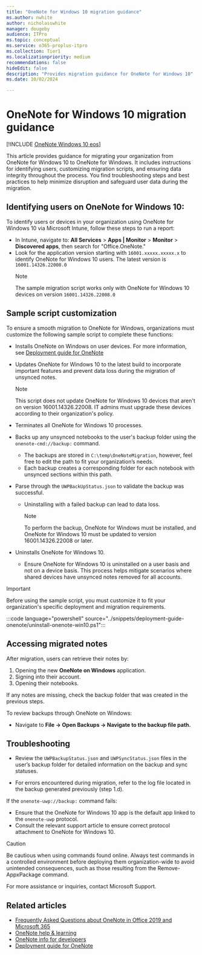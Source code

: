 ```yaml
---
title: "OneNote for Windows 10 migration guidance"
ms.author: nwhite
author: nicholasswhite
manager: dougeby
audience: ITPro
ms.topic: conceptual
ms.service: o365-proplus-itpro
ms.collection: Tier1
ms.localizationpriority: medium
recommendations: false
hideEdit: false
description: "Provides migration guidance for OneNote for Windows 10"
ms.date: 10/02/2024

---
```


# OneNote for Windows 10 migration guidance

<!--Using include for adding OneNote for Windows 10 eos-->
[!INCLUDE [OneNote Windows 10 eos](../includes/onenote-win10-eos.md)]

This article provides guidance for migrating your organization from OneNote for Windows 10 to OneNote for Windows. It includes instructions for identifying users, customizing migration scripts, and ensuring data integrity throughout the process. You find troubleshooting steps and best practices to help minimize disruption and safeguard user data during the migration.

## Identifying users on OneNote for Windows 10:

To identify users or devices in your organization using OneNote for Windows 10 via Microsoft Intune, follow these steps to run a report:

- In Intune, navigate to: **All Services** > **Apps | Monitor** > **Monitor** > **Discovered apps**, then search for "Office.OneNote."
- Look for the application version starting with `16001.xxxxx.xxxxx.x` to identify OneNote for Windows 10 users. The latest version is `16001.14326.22008.0`
  > [!NOTE]
  > The sample migration script works only with OneNote for Windows 10 devices on version `16001.14326.22008.0`

## Sample script customization

To ensure a smooth migration to OneNote for Windows, organizations must customize the following sample script to complete these functions:

- Installs OneNote on Windows on user devices. For more information, see [Deployment guide for OneNote](deployment-guide-onenote.md)

- Updates OneNote for Windows 10 to the latest build to incorporate important features and prevent data loss during the migration of unsynced notes.
    > [!NOTE]
    > This script does not update OneNote for Windows 10 devices that aren't on version 16001.14326.22008. IT admins must upgrade these devices according to their organization's policy.

- Terminates all OneNote for Windows 10 processes.

- Backs up any unsynced notebooks to the user's backup folder using the `onenote-cmd://backup:` command.
  - The backups are stored in `C:\temp\OneNoteMigration`, however, feel free to edit the path to fit your organization’s needs.
  - Each backup creates a corresponding folder for each notebook with unsynced sections within this path.

- Parse through the `UWPBackUpStatus.json` to validate the backup was successful.
  - Uninstalling with a failed backup can lead to data loss.
    > [!NOTE]
    > To perform the backup, OneNote for Windows must be installed, and OneNote for Windows 10 must be updated to version 16001.14326.22008 or later.
- Uninstalls OneNote for Windows 10.
  - Ensure OneNote for Windows 10 is uninstalled on a user basis and not on a device basis. This process helps mitigate scenarios where shared devices have unsynced notes removed for all accounts.

> [!IMPORTANT]
> Before using the sample script, you must customize it to fit your organization's specific deployment and migration requirements.

:::code language="powershell" source="../snippets/deployment-guide-onenote/uninstall-onenote-win10.ps1":::

## Accessing migrated notes

After migration, users can retrieve their notes by:
1. Opening the new **OneNote on Windows** application.
2. Signing into their account.
3. Opening their notebooks.

If any notes are missing, check the backup folder that was created in the previous steps.

To review backups through OneNote on Windows:
- Navigate to **File -> Open Backups -> Navigate to the backup file path.**

## Troubleshooting

- Review the `UWPBackupStatus.json` and `UWPSyncStatus.json` files in the user’s backup folder for detailed information on the backup and sync statuses.

- For errors encountered during migration, refer to the log file located in the backup generated previously (step 1.d).

If the `onenote-uwp://backup:` command fails:
- Ensure that the OneNote for Windows 10 app is the default app linked to the `onenote-uwp` protocol.
- Consult the relevant support article to ensure correct protocol attachment to OneNote for Windows 10.

> [!CAUTION]
> Be cautious when using commands found online. Always test commands in a controlled environment before deploying them organization-wide to avoid unintended consequences, such as those resulting from the Remove-AppxPackage command. 

For more assistance or inquiries, contact Microsoft Support.

## Related articles

- [Frequently Asked Questions about OneNote in Office 2019 and Microsoft 365](https://support.microsoft.com/office/6582c7ae-2ec6-408d-8b7a-3ed71a3c2103)
- [OneNote help & learning](https://support.microsoft.com/OneNote)
- [OneNote info for developers](https://developer.microsoft.com/onenote)
- [Deployment guide for OneNote](deployment-guide-onenote.md)
